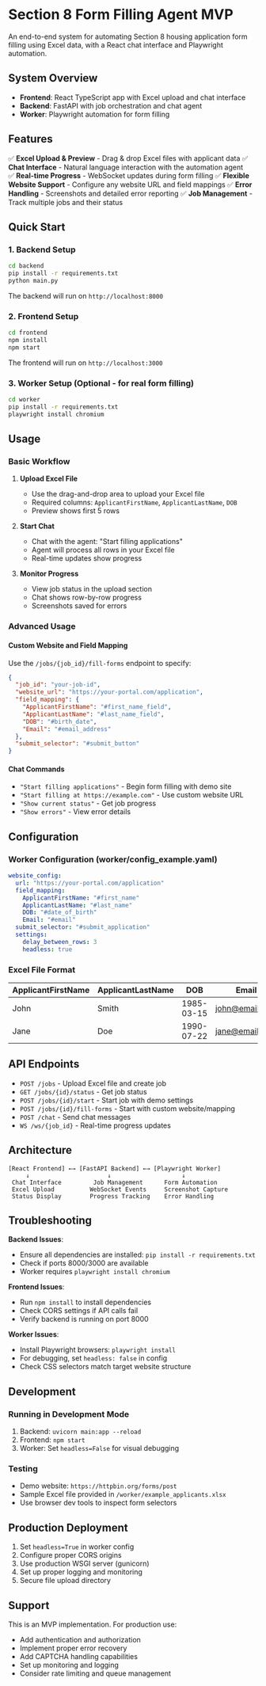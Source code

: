 # Section 8 Form Filling Agent MVP

An end-to-end system for automating Section 8 housing application form filling using Excel data, with a React chat interface and Playwright automation.

## System Overview

- **Frontend**: React TypeScript app with Excel upload and chat interface
- **Backend**: FastAPI with job orchestration and chat agent
- **Worker**: Playwright automation for form filling

## Features

✅ **Excel Upload & Preview** - Drag & drop Excel files with applicant data
✅ **Chat Interface** - Natural language interaction with the automation agent  
✅ **Real-time Progress** - WebSocket updates during form filling
✅ **Flexible Website Support** - Configure any website URL and field mappings
✅ **Error Handling** - Screenshots and detailed error reporting
✅ **Job Management** - Track multiple jobs and their status

## Quick Start

### 1. Backend Setup

```bash
cd backend
pip install -r requirements.txt
python main.py
```

The backend will run on `http://localhost:8000`

### 2. Frontend Setup

```bash
cd frontend
npm install
npm start
```

The frontend will run on `http://localhost:3000`

### 3. Worker Setup (Optional - for real form filling)

```bash
cd worker
pip install -r requirements.txt
playwright install chromium
```

## Usage

### Basic Workflow

1. **Upload Excel File**
   - Use the drag-and-drop area to upload your Excel file
   - Required columns: `ApplicantFirstName`, `ApplicantLastName`, `DOB`
   - Preview shows first 5 rows

2. **Start Chat**
   - Chat with the agent: "Start filling applications"
   - Agent will process all rows in your Excel file
   - Real-time updates show progress

3. **Monitor Progress**
   - View job status in the upload section
   - Chat shows row-by-row progress
   - Screenshots saved for errors

### Advanced Usage

#### Custom Website and Field Mapping

Use the `/jobs/{job_id}/fill-forms` endpoint to specify:

```json
{
  "job_id": "your-job-id",
  "website_url": "https://your-portal.com/application",
  "field_mapping": {
    "ApplicantFirstName": "#first_name_field",
    "ApplicantLastName": "#last_name_field", 
    "DOB": "#birth_date",
    "Email": "#email_address"
  },
  "submit_selector": "#submit_button"
}
```

#### Chat Commands

- `"Start filling applications"` - Begin form filling with demo site
- `"Start filling at https://example.com"` - Use custom website URL  
- `"Show current status"` - Get job progress
- `"Show errors"` - View error details

## Configuration

### Worker Configuration (worker/config_example.yaml)

```yaml
website_config:
  url: "https://your-portal.com/application"
  field_mapping:
    ApplicantFirstName: "#first_name"
    ApplicantLastName: "#last_name"
    DOB: "#date_of_birth"
    Email: "#email"
  submit_selector: "#submit_application"
  settings:
    delay_between_rows: 3
    headless: true
```

### Excel File Format

| ApplicantFirstName | ApplicantLastName | DOB | Email | Phone | Address |
|--------------------|-------------------|-----|-------|-------|---------|
| John | Smith | 1985-03-15 | john@email.com | 555-0101 | 123 Main St |
| Jane | Doe | 1990-07-22 | jane@email.com | 555-0102 | 456 Oak Ave |

## API Endpoints

- `POST /jobs` - Upload Excel file and create job
- `GET /jobs/{id}/status` - Get job status  
- `POST /jobs/{id}/start` - Start job with demo settings
- `POST /jobs/{id}/fill-forms` - Start with custom website/mapping
- `POST /chat` - Send chat messages
- `WS /ws/{job_id}` - Real-time progress updates

## Architecture

```
[React Frontend] ←→ [FastAPI Backend] ←→ [Playwright Worker]
     ↓                      ↓                    ↓
 Chat Interface         Job Management      Form Automation
 Excel Upload          WebSocket Events     Screenshot Capture
 Status Display        Progress Tracking    Error Handling
```

## Troubleshooting

**Backend Issues**:
- Ensure all dependencies are installed: `pip install -r requirements.txt`
- Check if ports 8000/3000 are available
- Worker requires `playwright install chromium`

**Frontend Issues**:
- Run `npm install` to install dependencies
- Check CORS settings if API calls fail
- Verify backend is running on port 8000

**Worker Issues**:
- Install Playwright browsers: `playwright install`
- For debugging, set `headless: false` in config
- Check CSS selectors match target website structure

## Development

### Running in Development Mode

1. Backend: `uvicorn main:app --reload`
2. Frontend: `npm start` 
3. Worker: Set `headless=False` for visual debugging

### Testing

- Demo website: `https://httpbin.org/forms/post`
- Sample Excel file provided in `/worker/example_applicants.xlsx`
- Use browser dev tools to inspect form selectors

## Production Deployment

1. Set `headless=True` in worker config
2. Configure proper CORS origins
3. Use production WSGI server (gunicorn)
4. Set up proper logging and monitoring
5. Secure file upload directory

## Support

This is an MVP implementation. For production use:
- Add authentication and authorization
- Implement proper error recovery
- Add CAPTCHA handling capabilities
- Set up monitoring and logging
- Consider rate limiting and queue management